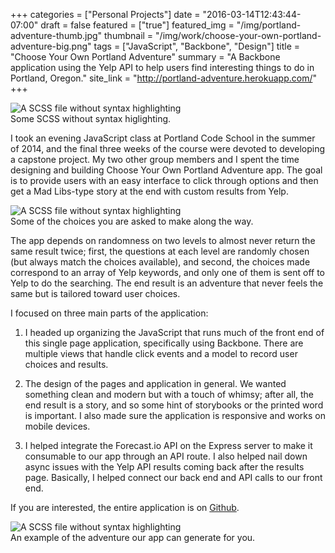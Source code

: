 +++
categories = ["Personal Projects"]
date = "2016-03-14T12:43:44-07:00"
draft = false
featured = ["true"]
featured_img = "/img/portland-adventure-thumb.jpg"
thumbnail = "/img/work/choose-your-own-portland-adventure-big.png"
tags = ["JavaScript", "Backbone", "Design"]
title = "Choose Your Own Portland Adventure"
summary = "A Backbone application using the Yelp API to help users find interesting things to do in Portland, Oregon."
site_link = "http://portland-adventure.herokuapp.com/"
+++
<div class="text-center inline-image-container content-container-expanded">
  <img src="/img/work/choose-your-own-portland-adventure-big.png" alt="A SCSS file without syntax highlighting" class="img-responsive img-center"></img>
  <div class="caption-container">
    <div class="inline-image-caption">Some SCSS without syntax higlighting.</div>
  </div>
</div>

I took an evening JavaScript class at Portland Code School in the summer of 2014, and the final three weeks of the course were devoted to developing a capstone project. My two other group members and I spent the time designing and building Choose Your Own Portland Adventure app. The goal is to provide users with an easy interface to click through options and then get a Mad Libs-type story at the end with custom results from Yelp.

<div class="text-center inline-image-container img-left-inline">
  <img src="/img/work/portland-adventure-2.png" alt="A SCSS file without syntax highlighting" class="img-responsive img-center"></img>
  <div class="caption-container">
    <div class="inline-image-caption">Some of the choices you are asked to make along the way.</div>
  </div>
</div>

The app depends on randomness on two levels to almost never return the same result twice; first, the questions at each level are randomly chosen (but always match the choices available), and second, the choices made correspond to an array of Yelp keywords, and only one of them is sent off to Yelp to do the searching. The end result is an adventure that never feels the same but is tailored toward user choices.

I focused on three main parts of the application:

1. I headed up organizing the JavaScript that runs much of the front end of this single page application, specifically using Backbone. There are multiple views that handle click events and a model to record user choices and results.

2. The design of the pages and application in general. We wanted something clean and modern but with a touch of whimsy; after all, the end result is a story, and so some hint of storybooks or the printed word is important. I also made sure the application is responsive and works on mobile devices.

3. I helped integrate the Forecast.io API on the Express server to make it consumable to our app through an API route. I also helped nail down async issues with the Yelp API results coming back after the results page. Basically, I helped connect our back end and API calls to our front end.

If you are interested, the entire application is on [Github](https://github.com/PCS-Javascript-Junkies/Capstone-Project).

<div class="text-center inline-image-container">
  <img src="/img/work/portland-adventure-1.jpg" alt="A SCSS file without syntax highlighting" class="img-responsive img-center"></img>
  <div class="caption-container">
    <div class="inline-image-caption">An example of the adventure our app can generate for you.</div>
  </div>
</div>
